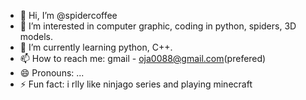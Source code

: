 - 👋 Hi, I’m @spidercoffee
- 👀 I’m interested in computer graphic, coding in python, spiders, 3D models.
- 🌱 I’m currently learning python, C++.
- 📫 How to reach me: gmail - oja0088@gmail.com(prefered)
- 😄 Pronouns: ...
- ⚡ Fun fact: i rlly like ninjago series and playing minecraft

<!---
spidercoffee/spidercoffee is a ✨ special ✨ repository because its `README.md` (this file) appears on your GitHub profile.
You can click the Preview link to take a look at your changes.
--->
